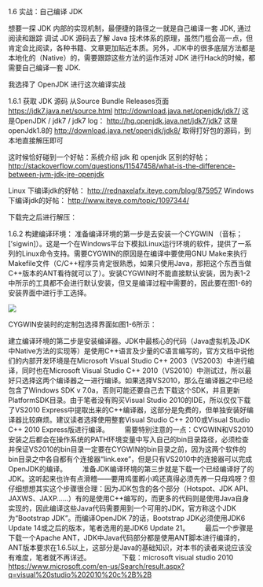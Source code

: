 1.6 实战：自己编译 JDK

想要一探 JDK 内部的实现机制，最便捷的路径之一就是自己编译一套 JDK, 通过阅读和跟踪 调试 JDK 源码去了解 Java 技术体系的原理，虽然门槛会高一点，但肯定会比阅读，各种书籍、文章更加贴近本质。另外，JDK中的很多底层方法都是本地化的（Native）的，需要跟踪这些方法的运作活对 JDK 进行Hack的时候，都需要自己编译一套 JDK.

我选择了 OpenJDK 进行这次编译实战

1.6.1 获取 JDK 源码
从Source Bundle Releases页面 https://jdk7.java.net/source.html
http://download.java.net/openjdk/jdk7/
这是OpenJDK / jdk7 / jdk7 log： http://hg.openjdk.java.net/jdk7/jdk7
这是openJdk1.8的 http://download.java.net/openjdk/jdk8/
取得打好包的源码，到本地直接解压即可


这时候恰好碰到一个好帖：系统介绍 jdk 和 openjdk 区别的好帖；
http://stackoverflow.com/questions/11547458/what-is-the-difference-between-jvm-jdk-jre-openjdk

Linux 下编译jdk的好帖：
http://rednaxelafx.iteye.com/blog/875957
Windows 下编译jdk的好帖：
http://www.iteye.com/topic/1097344/

下载完之后进行解压：

1.6.2 构建编译环境：
准备编译环境的第一步是去安装一个CYGWIN （音标； [’sigwin]）。这是一个在Windows平台下模拟Linux运行环境的软件，提供了一系列的Linux命令支持。需要CYGWIN的原因是在编译中要使用GNU Make来执行Makefile文件（C/C++程序员肯定很熟悉，如果只使用Java，那把这个东西当做C++版本的ANT看待就可以了）。安装CYGWIN时不能直接默认安装，因为表1-2中所示的工具都不会进行默认安装，但又是编译过程中需要的，因此要在图1-6的安装界面中进行手工选择。

![](../images/1/1.6.2—1.jpeg)


CYGWIN安装时的定制包选择界面如图1-6所示： 


建立编译环境的第二步是安装编译器。JDK中最核心的代码（Java虚拟机及JDK中Native方法的实现等）是使用C++语言及少量的C语言编写的，官方文档中说他们的内部开发环境是在Microsoft Visual Studio C++ 2003（VS2003）中进行编译，同时也在Microsoft Visual Studio C++ 2010（VS2010）中测试过，所以最好只选择这两个编译器之一进行编译。如果选择VS2010，那么在编译器之中已经包含了Windows SDK v 7.0a，否则可能还要自己去下载这个SDK，并且更新PlatformSDK目录。由于笔者没有购买Visual Studio 2010的IDE，所以仅仅下载了VS2010 Express中提取出来的C++编译器，这部分是免费的，但单独安装好编译器比较麻烦。建议读者选择使用整套Visual Studio C++ 2010或Visual Studio C++ 2010 Express版进行编译。 
　　需要特别注意的一点：CYGWIN和VS2010安装之后都会在操作系统的PATH环境变量中写入自己的bin目录路径，必须检查并保证VS2010的bin目录一定要在CYGWIN的bin目录之前，因为这两个软件的bin目录之中各自都有个连接器“link.exe”，但是只有VS2010中的连接器可以完成OpenJDK的编译。 
　　准备JDK编译环境的第三步就是下载一个已经编译好了的JDK。这听起来也许有点滑稽——要用鸡蛋孵小鸡还真得必须先养一只母鸡呀？但仔细想想其实这个步骤很合理：因为JDK包含的各个部分（Hotspot、JDK API、JAXWS、JAXP……）有的是使用C++编写的，而更多的代码则是使用Java自身实现的，因此编译这些Java代码需要用到一个可用的JDK，官方称这个JDK为“Bootstrap JDK”。而编译OpenJDK 7的话，Bootstrap JDK必须使用JDK6 Update 14或之后的版本，笔者选用的是JDK6 Update 21。 
　　最后一个步骤是下载一个Apache ANT，JDK中Java代码部分都是使用ANT脚本进行编译的，ANT版本要求在1.6.5以上，这部分是Java的基础知识，对本书的读者来说应该没有难度，笔者就不再详述。 
　　
　　下载：microsoft visual studio 2010
　　https://www.microsoft.com/en-us/Search/result.aspx?q=visual%20studio%202010%20c%2B%2B






